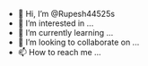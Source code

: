 - 👋 Hi, I’m @Rupesh44525s
- 👀 I’m interested in ...
- 🌱 I’m currently learning ...
- 💞️ I’m looking to collaborate on ...
- 📫 How to reach me ...

<!---
Rupesh44525s/Rupesh44525s is a ✨ special ✨ repository because its `README.md` (this file) appears on your GitHub profile.
You can click the Preview link to take a look at your changes.
--->
